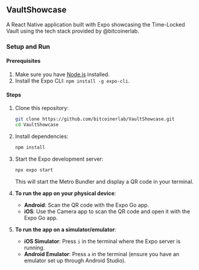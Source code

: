 ## VaultShowcase

A React Native application built with Expo showcasing the Time-Locked Vault using the tech stack provided by @bitcoinerlab.

### Setup and Run

#### Prerequisites

1. Make sure you have [Node.js](https://nodejs.org/) installed.
2. Install the Expo CLI: `npm install -g expo-cli`.

#### Steps

1. Clone this repository:
    ```bash
    git clone https://github.com/bitcoinerlab/VaultShowcase.git
    cd VaultShowcase
    ```

2. Install dependencies:
    ```bash
    npm install
    ```

3. Start the Expo development server:
    ```bash
    npx expo start
    ```

    This will start the Metro Bundler and display a QR code in your terminal.

4. **To run the app on your physical device**:
    - **Android**: Scan the QR code with the Expo Go app.
    - **iOS**: Use the Camera app to scan the QR code and open it with the Expo Go app.

5. **To run the app on a simulator/emulator**:
    - **iOS Simulator**: Press `i` in the terminal where the Expo server is running.
    - **Android Emulator**: Press `a` in the terminal (ensure you have an emulator set up through Android Studio).
